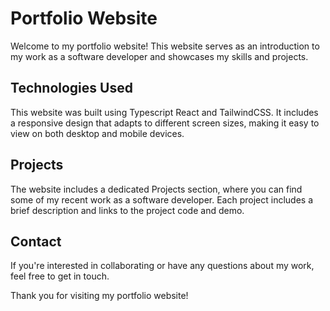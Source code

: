 # Portfolio Website

Welcome to my portfolio website! This website serves as an introduction to my work as a software developer and showcases my skills and projects.

## Technologies Used

This website was built using Typescript React and TailwindCSS. It includes a responsive design that adapts to different screen sizes, making it easy to view on both desktop and mobile devices.

## Projects

The website includes a dedicated Projects section, where you can find some of my recent work as a software developer. Each project includes a brief description and links to the project code and demo.

## Contact

If you're interested in collaborating or have any questions about my work, feel free to get in touch.

Thank you for visiting my portfolio website!
